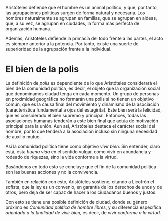 Aristóteles defiende que el hombre es un animal político, y que, por tanto, las agrupaciones políticas surgen de forma natural y necesaria. Los hombres naturalmente se agrupan en familias, que se agrupan en aldeas, que, a su vez, se agrupan en ciudades, la forma más perfecta de organización humana.

Además, Aristóteles defiende la primacía del todo frente a las partes, el acto es siempre anterior a la potencia. Por tanto, existe una suerte de superioridad de la agrupación frente a la individual.

# El bien de la polis

La definición de *polis* es dependiente de lo que Aristóteles considerará el bien de la comunidad política, es decir, el objeto que la organización social que denominamos ciudad tenga en cada momento. Un grupo de personas en proximidad geográfica no formarán una polis si no tienen un objetivo común, que es la causa final del movimiento y dinamismo de la asociación (característica fundamental a ojos del estagirita). Este bien será la felicidad, que es considerado el bien supremo y principal. Entonces, todas las asociaciones humanas tenderán a este bien final que actúa de motivación principal para la unión. Aun así, Aristóteles destaca el carácter social del hombre, por lo que tenderá a la asociación incluso sin ninguna necesidad de auxilio mutuo.

Así la comunidad política tiene como objetivo *vivir bien*. Sin entender, claro está, esta *buena vida* en el sentido vulgar, como vivir en abundancia y rodeado de riquezas, sino la vida conforme a la virtud.

Basándonos en todo esto se concluye que el fin de la comunidad política son las buenas acciones y no la convivencia.

También en relación con esto, Aristóteles sostiene, citando a Licofrón el sofista, que la ley es un convenio, en garantía de los derechos de unos y de otros, pero deja de ser capaz de hacer a los ciudadanos buenos y justos.

Con esto se tiene una posible definición de ciudad, donde su género próximo es *Comunidad política de hombre libres*, y su diferencia específica *orientada a la finalidad de vivir bien*, es decir, de *vivir conforme a la virtud*.